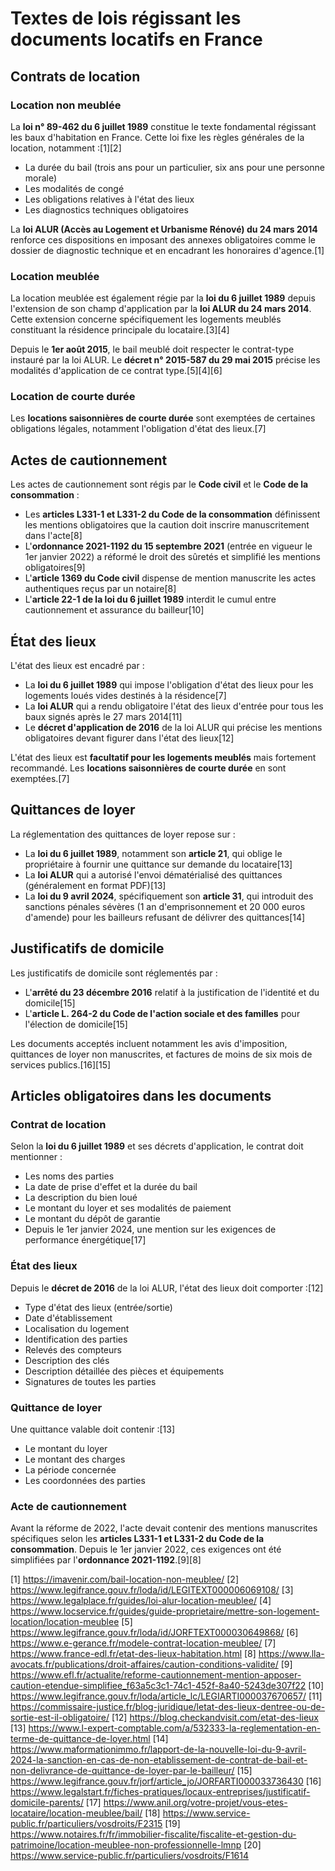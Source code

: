 # Textes de lois régissant les documents locatifs en France

## Contrats de location

### Location non meublée
La **loi n° 89-462 du 6 juillet 1989** constitue le texte fondamental régissant les baux d'habitation en France. Cette loi fixe les règles générales de la location, notamment :[1][2]
- La durée du bail (trois ans pour un particulier, six ans pour une personne morale)
- Les modalités de congé
- Les obligations relatives à l'état des lieux
- Les diagnostics techniques obligatoires

La **loi ALUR (Accès au Logement et Urbanisme Rénové) du 24 mars 2014** renforce ces dispositions en imposant des annexes obligatoires comme le dossier de diagnostic technique et en encadrant les honoraires d'agence.[1]

### Location meublée
La location meublée est également régie par la **loi du 6 juillet 1989** depuis l'extension de son champ d'application par la **loi ALUR du 24 mars 2014**. Cette extension concerne spécifiquement les logements meublés constituant la résidence principale du locataire.[3][4]

Depuis le **1er août 2015**, le bail meublé doit respecter le contrat-type instauré par la loi ALUR. Le **décret n° 2015-587 du 29 mai 2015** précise les modalités d'application de ce contrat type.[5][4][6]

### Location de courte durée
Les **locations saisonnières de courte durée** sont exemptées de certaines obligations légales, notamment l'obligation d'état des lieux.[7]

## Actes de cautionnement

Les actes de cautionnement sont régis par le **Code civil** et le **Code de la consommation** :

- Les **articles L331-1 et L331-2 du Code de la consommation** définissent les mentions obligatoires que la caution doit inscrire manuscritement dans l'acte[8]
- L'**ordonnance 2021-1192 du 15 septembre 2021** (entrée en vigueur le 1er janvier 2022) a réformé le droit des sûretés et simplifié les mentions obligatoires[9]
- L'**article 1369 du Code civil** dispense de mention manuscrite les actes authentiques reçus par un notaire[8]
- L'**article 22-1 de la loi du 6 juillet 1989** interdit le cumul entre cautionnement et assurance du bailleur[10]

## État des lieux

L'état des lieux est encadré par :

- La **loi du 6 juillet 1989** qui impose l'obligation d'état des lieux pour les logements loués vides destinés à la résidence[7]
- La **loi ALUR** qui a rendu obligatoire l'état des lieux d'entrée pour tous les baux signés après le 27 mars 2014[11]
- Le **décret d'application de 2016** de la loi ALUR qui précise les mentions obligatoires devant figurer dans l'état des lieux[12]

L'état des lieux est **facultatif pour les logements meublés** mais fortement recommandé. Les **locations saisonnières de courte durée** en sont exemptées.[7]

## Quittances de loyer

La réglementation des quittances de loyer repose sur :

- La **loi du 6 juillet 1989**, notamment son **article 21**, qui oblige le propriétaire à fournir une quittance sur demande du locataire[13]
- La **loi ALUR** qui a autorisé l'envoi dématérialisé des quittances (généralement en format PDF)[13]
- La **loi du 9 avril 2024**, spécifiquement son **article 31**, qui introduit des sanctions pénales sévères (1 an d'emprisonnement et 20 000 euros d'amende) pour les bailleurs refusant de délivrer des quittances[14]

## Justificatifs de domicile

Les justificatifs de domicile sont réglementés par :

- L'**arrêté du 23 décembre 2016** relatif à la justification de l'identité et du domicile[15]
- L'**article L. 264-2 du Code de l'action sociale et des familles** pour l'élection de domicile[15]

Les documents acceptés incluent notamment les avis d'imposition, quittances de loyer non manuscrites, et factures de moins de six mois de services publics.[16][15]

## Articles obligatoires dans les documents

### Contrat de location
Selon la **loi du 6 juillet 1989** et ses décrets d'application, le contrat doit mentionner :
- Les noms des parties
- La date de prise d'effet et la durée du bail
- La description du bien loué
- Le montant du loyer et ses modalités de paiement
- Le montant du dépôt de garantie
- Depuis le 1er janvier 2024, une mention sur les exigences de performance énergétique[17]

### État des lieux
Depuis le **décret de 2016** de la loi ALUR, l'état des lieux doit comporter :[12]
- Type d'état des lieux (entrée/sortie)
- Date d'établissement
- Localisation du logement
- Identification des parties
- Relevés des compteurs
- Description des clés
- Description détaillée des pièces et équipements
- Signatures de toutes les parties

### Quittance de loyer
Une quittance valable doit contenir :[13]
- Le montant du loyer
- Le montant des charges
- La période concernée
- Les coordonnées des parties

### Acte de cautionnement
Avant la réforme de 2022, l'acte devait contenir des mentions manuscrites spécifiques selon les **articles L331-1 et L331-2 du Code de la consommation**. Depuis le 1er janvier 2022, ces exigences ont été simplifiées par l'**ordonnance 2021-1192**.[9][8]

[1] https://imavenir.com/bail-location-non-meublee/
[2] https://www.legifrance.gouv.fr/loda/id/LEGITEXT000006069108/
[3] https://www.legalplace.fr/guides/loi-alur-location-meublee/
[4] https://www.locservice.fr/guides/guide-proprietaire/mettre-son-logement-location/location-meublee
[5] https://www.legifrance.gouv.fr/loda/id/JORFTEXT000030649868/
[6] https://www.e-gerance.fr/modele-contrat-location-meublee/
[7] https://www.france-edl.fr/etat-des-lieux-habitation.html
[8] https://www.lla-avocats.fr/publications/droit-affaires/caution-conditions-validite/
[9] https://www.efl.fr/actualite/reforme-cautionnement-mention-apposer-caution-etendue-simplifiee_f63a5c3c1-74c1-452f-8a40-5243de307f22
[10] https://www.legifrance.gouv.fr/loda/article_lc/LEGIARTI000037670657/
[11] https://commissaire-justice.fr/blog-juridique/letat-des-lieux-dentree-ou-de-sortie-est-il-obligatoire/
[12] https://blog.checkandvisit.com/etat-des-lieux
[13] https://www.l-expert-comptable.com/a/532333-la-reglementation-en-terme-de-quittance-de-loyer.html
[14] https://www.maformationimmo.fr/lapport-de-la-nouvelle-loi-du-9-avril-2024-la-sanction-en-cas-de-non-etablissement-de-contrat-de-bail-et-non-delivrance-de-quittance-de-loyer-par-le-bailleur/
[15] https://www.legifrance.gouv.fr/jorf/article_jo/JORFARTI000033736430
[16] https://www.legalstart.fr/fiches-pratiques/locaux-entreprises/justificatif-domicile-parents/
[17] https://www.anil.org/votre-projet/vous-etes-locataire/location-meublee/bail/
[18] https://www.service-public.fr/particuliers/vosdroits/F2315
[19] https://www.notaires.fr/fr/immobilier-fiscalite/fiscalite-et-gestion-du-patrimoine/location-meublee-non-professionnelle-lmnp
[20] https://www.service-public.fr/particuliers/vosdroits/F1614
